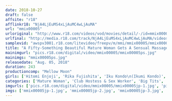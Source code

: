 ```yaml
---
date: 2018-10-27
draft: false
affsite: "r18"
afflinkr18: "NjA4LjEuMS4xLjAuMC4wLjAuMA"
url: "mmix00005"
urloriginal: "http://www.r18.com/videos/vod/movies/detail/-/id=mmix00005"
urlfinal: "http://media.r18.com/track/NjA4LjEuMS4xLjAuMC4wLjAuMA/videos/vod/movies/detail/-/id=mmix00005"
samplevid: "awspv3001.r18.com/litevideo/freepv/m/mmi/mmix00005/mmix00005_dmb_w.mp4"
title: "A Fifty-Something Beautiful Mature Woman Gets A Sensual Massage 7 Ladies/4 Hours"
mainimgurl: "pics.r18.com/digital/video/mmix00005/mmix00005ps.jpg"
mainimgs: "mmix00005ps.jpg"
releasedate: "Aug. 05, 2018"
duration: 243
productioncomp: "Mellow Moon"
girls: ['Hitomi Enjoji', 'Rika Fujishita', 'Iku Kondo\n(Ikumi Kondo)', 'Sayo Makino', 'Rie Takeuchi', 'Sayuri Takarada', 'Yurie Shirafuji']
categories: ['Mature Woman', 'Club Hostess & Sex Worker', 'Big Tits', 'Massage', 'Creampie', 'Hi-Def']
imgurls: ['pics.r18.com/digital/video/mmix00005/mmix00005jp-1.jpg', 'pics.r18.com/digital/video/mmix00005/mmix00005jp-2.jpg', 'pics.r18.com/digital/video/mmix00005/mmix00005jp-3.jpg', 'pics.r18.com/digital/video/mmix00005/mmix00005jp-4.jpg', 'pics.r18.com/digital/video/mmix00005/mmix00005jp-5.jpg', 'pics.r18.com/digital/video/mmix00005/mmix00005jp-6.jpg', 'pics.r18.com/digital/video/mmix00005/mmix00005jp-7.jpg', 'pics.r18.com/digital/video/mmix00005/mmix00005jp-8.jpg', 'pics.r18.com/digital/video/mmix00005/mmix00005jp-9.jpg', 'pics.r18.com/digital/video/mmix00005/mmix00005jp-10.jpg', 'pics.r18.com/digital/video/mmix00005/mmix00005jp-11.jpg', 'pics.r18.com/digital/video/mmix00005/mmix00005jp-12.jpg', 'pics.r18.com/digital/video/mmix00005/mmix00005jp-13.jpg', 'pics.r18.com/digital/video/mmix00005/mmix00005jp-14.jpg', 'pics.r18.com/digital/video/mmix00005/mmix00005jp-15.jpg', 'pics.r18.com/digital/video/mmix00005/mmix00005jp-16.jpg', 'pics.r18.com/digital/video/mmix00005/mmix00005jp-17.jpg', 'pics.r18.com/digital/video/mmix00005/mmix00005jp-18.jpg', 'pics.r18.com/digital/video/mmix00005/mmix00005jp-19.jpg', 'pics.r18.com/digital/video/mmix00005/mmix00005jp-20.jpg']
imgs: ['mmix00005jp-1.jpg', 'mmix00005jp-2.jpg', 'mmix00005jp-3.jpg', 'mmix00005jp-4.jpg', 'mmix00005jp-5.jpg', 'mmix00005jp-6.jpg', 'mmix00005jp-7.jpg', 'mmix00005jp-8.jpg', 'mmix00005jp-9.jpg', 'mmix00005jp-10.jpg', 'mmix00005jp-11.jpg', 'mmix00005jp-12.jpg', 'mmix00005jp-13.jpg', 'mmix00005jp-14.jpg', 'mmix00005jp-15.jpg', 'mmix00005jp-16.jpg', 'mmix00005jp-17.jpg', 'mmix00005jp-18.jpg', 'mmix00005jp-19.jpg', 'mmix00005jp-20.jpg']
---
```

